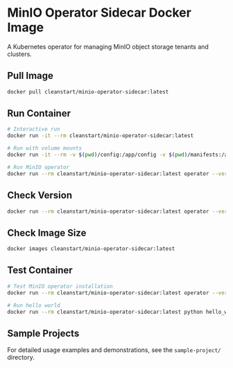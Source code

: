 # MinIO Operator Sidecar Docker Image

A Kubernetes operator for managing MinIO object storage tenants and clusters.

## Pull Image
```bash
docker pull cleanstart/minio-operator-sidecar:latest
```

## Run Container
```bash
# Interactive run
docker run -it --rm cleanstart/minio-operator-sidecar:latest

# Run with volume mounts
docker run -it --rm -v $(pwd)/config:/app/config -v $(pwd)/manifests:/app/manifests cleanstart/minio-operator-sidecar:latest

# Run MinIO operator
docker run --rm cleanstart/minio-operator-sidecar:latest operator --version
```

## Check Version
```bash
docker run --rm cleanstart/minio-operator-sidecar:latest operator --version
```

## Check Image Size
```bash
docker images cleanstart/minio-operator-sidecar:latest
```

## Test Container
```bash
# Test MinIO operator installation
docker run --rm cleanstart/minio-operator-sidecar:latest operator --version

# Run hello world
docker run --rm cleanstart/minio-operator-sidecar:latest python hello_world.py
```

## Sample Projects
For detailed usage examples and demonstrations, see the `sample-project/` directory.
